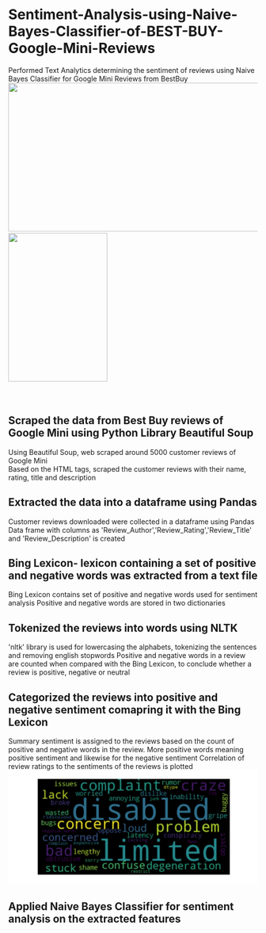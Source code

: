 # Sentiment-Analysis-using-Naive-Bayes-Classifier-of-BEST-BUY-Google-Mini-Reviews
Performed Text Analytics determining the sentiment of reviews using Naive Bayes Classifier for Google Mini Reviews from BestBuy
<br />
<img width="600" height="300" src="https://cnet2.cbsistatic.com/img/IMKLzOuIl4vMHFlRBMx9Uwgoeak=/970x0/2017/10/06/e3f31773-a89c-4f4e-9bd1-9df6955cc7e8/google-home-mini-14.jpg">
<img width="200" height="300" src="https://botw-pd.s3.amazonaws.com/styles/logo-thumbnail/s3/0023/5388/brand.gif?itok=6YcMRAjS"><br />
<br />
<br />

## Scraped the data from Best Buy reviews of Google Mini using Python Library Beautiful Soup
 Using Beautiful Soup, web scraped around 5000 customer reviews of Google Mini <br />
 Based on the HTML tags, scraped the customer reviews with their name, rating, title and description
 
## Extracted the data into a dataframe using Pandas
 Customer reviews downloaded were collected in a dataframe using Pandas
 Data frame with columns as 'Review_Author','Review_Rating','Review_Title' and 'Review_Description' is created

## Bing Lexicon- lexicon containing a set of positive and negative words was extracted from a text file
 Bing Lexicon contains set of positive and negative words used for sentiment analysis
 Positive and negative words are stored in two dictionaries

## Tokenized the reviews into words using NLTK
 'nltk' library is used for lowercasing the alphabets, tokenizing the sentences and removing english stopwords
  Positive and negative words in a review are counted when compared with the Bing Lexicon, to conclude whether a review is positive, negative or neutral
 
## Categorized the reviews into positive and negative sentiment comapring it with the Bing Lexicon
   Summary sentiment is assigned to the reviews based on the count of positive and negative words in the review.
   More positive words meaning positive sentiment and likewise for the negative sentiment
   Correlation of review ratings to the sentiments of the reviews is plotted
   <img src = 'negative_wordcloud.jpg'>
 
## Applied Naive Bayes Classifier for sentiment analysis on the extracted features
 
